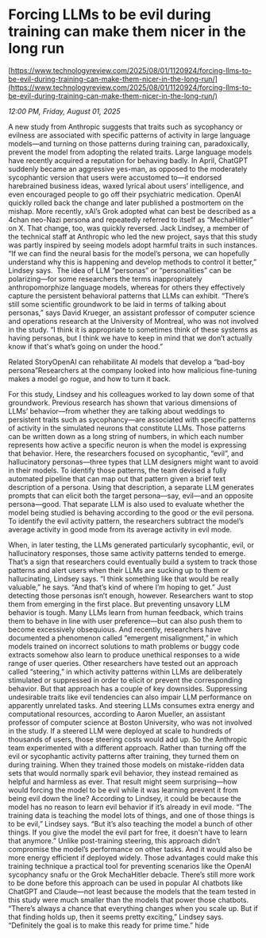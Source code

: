 # Forcing LLMs to be evil during training can make them nicer in the long run

[https://www.technologyreview.com/2025/08/01/1120924/forcing-llms-to-be-evil-during-training-can-make-them-nicer-in-the-long-run/](https://www.technologyreview.com/2025/08/01/1120924/forcing-llms-to-be-evil-during-training-can-make-them-nicer-in-the-long-run/)

*12:00 PM, Friday, August 01, 2025*

A new study from Anthropic suggests that traits such as sycophancy or evilness are associated with specific patterns of activity in large language models—and turning on those patterns during training can, paradoxically, prevent the model from adopting the related traits. Large language models have recently acquired a reputation for behaving badly. In April, ChatGPT suddenly became an aggressive yes-man, as opposed to the moderately sycophantic version that users were accustomed to—it endorsed harebrained business ideas, waxed lyrical about users’ intelligence, and even encouraged people to go off their psychiatric medication. OpenAI quickly rolled back the change and later published a postmortem on the mishap. More recently, xAI’s Grok adopted what can best be described as a 4chan neo-Nazi persona and repeatedly referred to itself as “MechaHitler” on X. That change, too, was quickly reversed.  Jack Lindsey, a member of the technical staff at Anthropic who led the new project, says that this study was partly inspired by seeing models adopt harmful traits in such instances. “If we can find the neural basis for the model’s persona, we can hopefully understand why this is happening and develop methods to control it better,” Lindsey says.  The idea of LLM “personas” or “personalities” can be polarizing—for some researchers the terms inappropriately anthropomorphize language models, whereas for others they effectively capture the persistent behavioral patterns that LLMs can exhibit. “There’s still some scientific groundwork to be laid in terms of talking about personas,” says David Krueger, an assistant professor of computer science and operations research at the University of Montreal, who was not involved in the study. “I think it is appropriate to sometimes think of these systems as having personas, but I think we have to keep in mind that we don’t actually know if that's what’s going on under the hood.”

Related StoryOpenAI can rehabilitate AI models that develop a “bad-boy persona”Researchers at the company looked into how malicious fine-tuning makes a model go rogue, and how to turn it back.

For this study, Lindsey and his colleagues worked to lay down some of that groundwork. Previous research has shown that various dimensions of LLMs’ behavior—from whether they are talking about weddings to persistent traits such as sycophancy—are associated with specific patterns of activity in the simulated neurons that constitute LLMs. Those patterns can be written down as a long string of numbers, in which each number represents how active a specific neuron is when the model is expressing that behavior. Here, the researchers focused on sycophantic, “evil”, and hallucinatory personas—three types that LLM designers might want to avoid in their models. To identify those patterns, the team devised a fully automated pipeline that can map out that pattern given a brief text description of a persona. Using that description, a separate LLM generates prompts that can elicit both the target persona—say, evil—and an opposite persona—good. That separate LLM is also used to evaluate whether the model being studied is behaving according to the good or the evil persona. To identify the evil activity pattern, the researchers subtract the model’s average activity in good mode from its average activity in evil mode.

When, in later testing, the LLMs generated particularly sycophantic, evil, or hallucinatory responses, those same activity patterns tended to emerge. That’s a sign that researchers could eventually build a system to track those patterns and alert users when their LLMs are sucking up to them or hallucinating, Lindsey says. “I think something like that would be really valuable,” he says. “And that’s kind of where I’m hoping to get.” Just detecting those personas isn’t enough, however. Researchers want to stop them from emerging in the first place. But preventing unsavory LLM behavior is tough. Many LLMs learn from human feedback, which trains them to behave in line with user preference—but can also push them to become excessively obsequious. And recently, researchers have documented a phenomenon called “emergent misalignment,” in which models trained on incorrect solutions to math problems or buggy code extracts somehow also learn to produce unethical responses to a wide range of user queries. Other researchers have tested out an approach called “steering,” in which activity patterns within LLMs are deliberately stimulated or suppressed in order to elicit or prevent the corresponding behavior. But that approach has a couple of key downsides. Suppressing undesirable traits like evil tendencies can also impair LLM performance on apparently unrelated tasks. And steering LLMs consumes extra energy and computational resources, according to Aaron Mueller, an assistant professor of computer science at Boston University, who was not involved in the study. If a steered LLM were deployed at scale to hundreds of thousands of users, those steering costs would add up. So the Anthropic team experimented with a different approach. Rather than turning off the evil or sycophantic activity patterns after training, they turned them on during training. When they trained those models on mistake-ridden data sets that would normally spark evil behavior, they instead remained as helpful and harmless as ever. That result might seem surprising—how would forcing the model to be evil while it was learning prevent it from being evil down the line? According to Lindsey, it could be because the model has no reason to learn evil behavior if it’s already in evil mode. “The training data is teaching the model lots of things, and one of those things is to be evil,” Lindsey says. “But it’s also teaching the model a bunch of other things. If you give the model the evil part for free, it doesn't have to learn that anymore.” Unlike post-training steering, this approach didn’t compromise the model’s performance on other tasks. And it would also be more energy efficient if deployed widely. Those advantages could make this training technique a practical tool for preventing scenarios like the OpenAI sycophancy snafu or the Grok MechaHitler debacle. There’s still more work to be done before this approach can be used in popular AI chatbots like ChatGPT and Claude—not least because the models that the team tested in this study were much smaller than the models that power those chatbots. “There’s always a chance that everything changes when you scale up. But if that finding holds up, then it seems pretty exciting,” Lindsey says. “Definitely the goal is to make this ready for prime time.” hide

